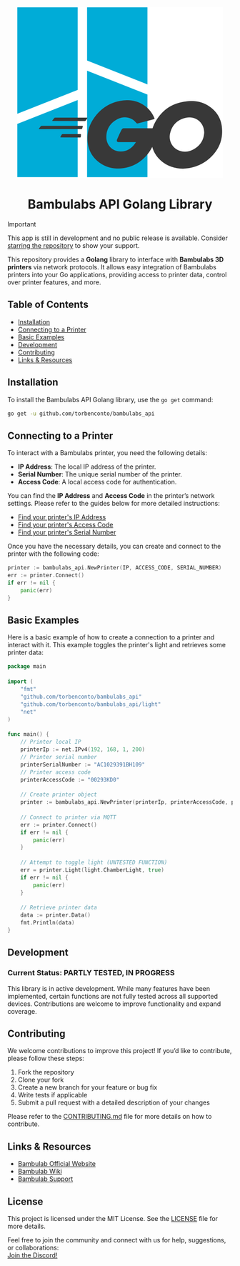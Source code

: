 <div align="center">
    <picture>
      <source srcset="assets/Logo-light.svg" media="(prefers-color-scheme: dark)">
      <source srcset="assets/Logo-dark.svg" media="(prefers-color-scheme: light)">
      <img src="assets/Logo-dark.svg" alt="Logo">
    </picture>

<h1>Bambulabs API Golang Library</h1>
</div>

> [!IMPORTANT]
> This app is still in development and no public release is available. Consider [starring the repository](https://docs.github.com/en/get-started/exploring-projects-on-github/saving-repositories-with-stars) to show your support.

This repository provides a **Golang** library to interface with **Bambulabs 3D printers** via network protocols. It allows easy integration of Bambulabs printers into your Go applications, providing access to printer data, control over printer features, and more.

## Table of Contents

- [Installation](#installation)
- [Connecting to a Printer](#connecting-to-a-printer)
- [Basic Examples](#basic-examples)
- [Development](#development)
- [Contributing](#contributing)
- [Links & Resources](#links--resources)


## Installation

To install the Bambulabs API Golang library, use the `go get` command:

```bash
go get -u github.com/torbenconto/bambulabs_api
```


## Connecting to a Printer

To interact with a Bambulabs printer, you need the following details:

- **IP Address**: The local IP address of the printer.
- **Serial Number**: The unique serial number of the printer.
- **Access Code**: A local access code for authentication.

You can find the **IP Address** and **Access Code** in the printer’s network settings. Please refer to the guides below for more detailed instructions:

- [Find your printer's IP Address](https://intercom.help/octoeverywhere/en/articles/9034934-find-your-bambu-lab-printer-ip-address)
- [Find your printer's Access Code](https://intercom.help/octoeverywhere/en/articles/9028357-find-your-bambu-lab-printer-access-code)
- [Find your printer's Serial Number](https://wiki.bambulab.com/en/general/find-sn)

Once you have the necessary details, you can create and connect to the printer with the following code:

```go
printer := bambulabs_api.NewPrinter(IP, ACCESS_CODE, SERIAL_NUMBER)
err := printer.Connect()
if err != nil {
    panic(err)
}
```


## Basic Examples

Here is a basic example of how to create a connection to a printer and interact with it. This example toggles the printer's light and retrieves some printer data:

```go
package main

import (
	"fmt"
	"github.com/torbenconto/bambulabs_api"
	"github.com/torbenconto/bambulabs_api/light"
	"net"
)

func main() {
	// Printer local IP
	printerIp := net.IPv4(192, 168, 1, 200)
	// Printer serial number
	printerSerialNumber := "AC1029391BH109"
	// Printer access code
	printerAccessCode := "00293KD0"

	// Create printer object
	printer := bambulabs_api.NewPrinter(printerIp, printerAccessCode, printerSerialNumber)

	// Connect to printer via MQTT
	err := printer.Connect()
	if err != nil {
		panic(err)
    }

	// Attempt to toggle light (UNTESTED FUNCTION)
	err = printer.Light(light.ChamberLight, true)
	if err != nil {
		panic(err)
	}

	// Retrieve printer data
	data := printer.Data()
	fmt.Println(data)
}
```

## Development

### Current Status: PARTLY TESTED, IN PROGRESS

This library is in active development. While many features have been implemented, certain functions are not fully tested across all supported devices. Contributions are welcome to improve functionality and expand coverage.

## Contributing

We welcome contributions to improve this project! If you’d like to contribute, please follow these steps:

1. Fork the repository
2. Clone your fork
3. Create a new branch for your feature or bug fix
4. Write tests if applicable
5. Submit a pull request with a detailed description of your changes

Please refer to the [CONTRIBUTING.md](CONTRIBUTING.md) file for more details on how to contribute.


## Links & Resources

- [Bambulab Official Website](https://www.bambulab.com)
- [Bambulab Wiki](https://wiki.bambulab.com)
- [Bambulab Support](https://support.bambulab.com)

## License

This project is licensed under the MIT License. See the [LICENSE](LICENSE) file for more details.

Feel free to join the community and connect with us for help, suggestions, or collaborations:  
[Join the Discord!](https://discord.gg/7wmQ6kGBef)
